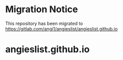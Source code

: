 <!-- BEGIN MIGRATION NOTICE -->
# Migration Notice
This repository has been migrated to https://gitlab.com/angi1/angieslist/angieslist.github.io
<!-- END MIGRATION NOTICE -->






# angieslist.github.io
